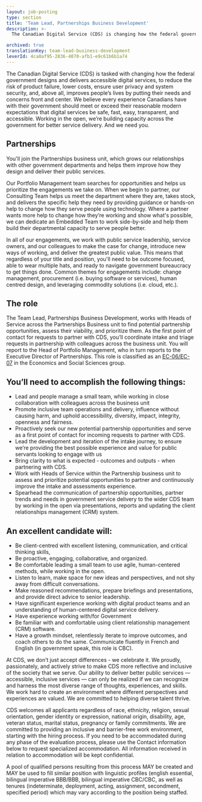 ```yaml
---
layout: job-posting
type: section
title: 'Team Lead, Partnerships Business Development'
description: >-
  The Canadian Digital Service (CDS) is changing how the federal government designs and delivers digital services. We’re here to improve people’s lives by changing how the government builds technology. 

archived: true
translationKey: team-lead-business-development
leverId: 4ca0af95-2836-4070-afb1-e9c61b6b1a74
---
```


The Canadian Digital Service (CDS) is tasked with changing how the federal government designs and delivers accessible digital services, to reduce the risk of product failure, lower costs, ensure user privacy and system security, and, above all, improves people’s lives by putting their needs and concerns front and center. We believe every experience Canadians have with their government should meet or exceed their reasonable modern expectations that digital services be safe, fast, easy, transparent, and accessible. Working in the open, we’re building capacity across the government for better service delivery. And we need you.

## Partnerships

You'll join the Partnerships business unit, which grows our relationships with other government departments and helps them improve how they design and deliver their public services.  

Our Portfolio Management team searches for opportunities and helps us prioritize the engagements we take on. When we begin to partner, our Consulting Team helps us meet the department where they are, takes stock, and delivers the specific help they need by providing guidance or hands-on help to change how they serve people using technology. Where a partner wants more help to change how they’re working and show what's possible, we can dedicate an Embedded Team to work side-by-side and help them build their departmental capacity to serve people better. 

In all of our engagements, we work with public service leadership, service owners, and our colleagues to make the case for change, introduce new ways of working, and deliver the greatest public value. This means that regardless of your title and position, you'll need to be outcome focused, able to wear multiple hats, and ready to navigate government bureaucracy to get things done. Common themes for engagements include: change management, procurement (i.e. buying software or services), human centred design, and leveraging commodity solutions (i.e. cloud, etc.).  

## The role

The Team Lead, Partnerships Business Development, works with Heads of Service across the Partnerships Business unit to find potential partnership opportunities, assess their viability, and prioritize them. As the first point of contact for requests to partner with CDS, you’ll coordinate intake and triage requests in partnership with colleagues across the business unit. You will report to the Head of Portfolio Management, who in turn reports to the Executive Director of Partnerships. This role is classified as an [EC-06/EC-07](https://www.tbs-sct.gc.ca/agreements-conventions/view-visualiser-eng.aspx?id=4#tocxx325137) in the Economics and Social Sciences group. 

## You’ll need to accomplish the following things:

- Lead and people manage a small team, while working in close collaboration with colleagues across the business unit
- Promote inclusive team operations and delivery, influence without causing harm, and uphold accessibility, diversity, impact, integrity, openness and fairness.
- Proactively seek our new potential partnership opportunities and serve as a first point of contact for incoming requests to partner with CDS. 
- Lead the development and iteration of the intake journey, to ensure we’re providing the best possible experience and value for public servants looking to engage with us
- Bring clarity to what is expected - outcomes and outputs - when partnering with CDS. 
- Work with Heads of Service within the Partnership business unit to assess and prioritize potential opportunities to partner and continuously improve the intake and assessments experience. 
- Spearhead the communication of partnership opportunities, partner trends and needs in government service delivery to the wider CDS team by working in the open via presentations, reports and updating the client relationships management (CRM) system. 


## An excellent candidate will:

- Be client-centred with excellent listening, communication, and critical thinking skills, 
- Be proactive, engaging, collaborative, and organized. 
- Be comfortable leading a small team to use agile, human-centered methods, while working in the open.
- Listen to learn, make space for new ideas and perspectives, and not shy away from difficult conversations.
- Make reasoned recommendations, prepare briefings and presentations, and provide direct advice to senior leadership.
- Have significant experience working with digital product teams and an understanding of human-centered digital service delivery.
- Have experience working with/for Government
- Be familiar with and comfortable using client relationship management (CRM) software.
- Have a growth mindset, relentlessly iterate to improve outcomes, and coach others to do the same.
Communicate fluently in French and English (in government speak, this role is CBC).

At CDS, we don’t just accept differences - we celebrate it. We proudly, passionately, and actively strive to make CDS more reflective and inclusive of the society that we serve. Our ability to deliver better public services — accessible, inclusive services — can only be realized if we can recognize and harness the most diverse range of thoughts, experiences, and skills. We work hard to create an environment where different perspectives and experiences are valued. We are committed to helping diverse talent thrive.

CDS welcomes all applicants regardless of race, ethnicity, religion, sexual orientation, gender identity or expression, national origin, disability, age, veteran status, marital status, pregnancy or family commitments. We are committed to providing an inclusive and barrier-free work environment, starting with the hiring process. If you need to be accommodated during any phase of the evaluation process, please use the Contact information below to request specialized accommodation. All information received in relation to accommodation will be kept confidential. 

A pool of qualified persons resulting from this process MAY be created and MAY be used to fill similar position with linguistic profiles (english essential, bilingual imperative BBB/BBB, bilingual imperative CBC/CBC, as well as tenures (indeterminate, deployment, acting, assignment, secondment, specified period) which may vary according to the position being staffed.


